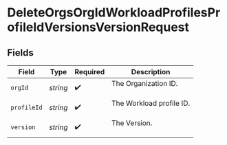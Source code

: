 # DeleteOrgsOrgIdWorkloadProfilesProfileIdVersionsVersionRequest


## Fields

| Field                      | Type                       | Required                   | Description                |
| -------------------------- | -------------------------- | -------------------------- | -------------------------- |
| `orgId`                    | *string*                   | :heavy_check_mark:         | The Organization ID.<br/><br/> |
| `profileId`                | *string*                   | :heavy_check_mark:         | The Workload profile ID.<br/><br/> |
| `version`                  | *string*                   | :heavy_check_mark:         | The Version.<br/><br/>     |
